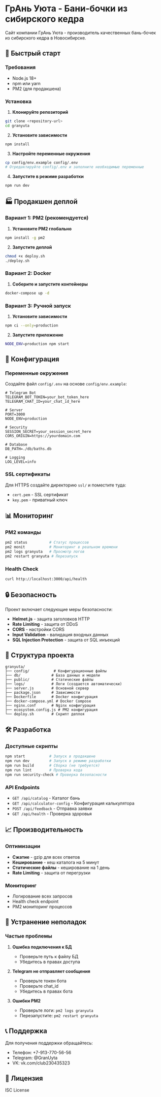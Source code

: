 # ГрАнь Уюта - Бани-бочки из сибирского кедра

Сайт компании ГрАнь Уюта - производитель качественных бань-бочек из сибирского кедра в Новосибирске.

## 🚀 Быстрый старт

### Требования
- Node.js 18+
- npm или yarn
- PM2 (для продакшена)

### Установка

1. **Клонируйте репозиторий**
```bash
git clone <repository-url>
cd granyuta
```

2. **Установите зависимости**
```bash
npm install
```

3. **Настройте переменные окружения**
```bash
cp config/env.example config/.env
# Отредактируйте config/.env и заполните необходимые переменные
```

4. **Запустите в режиме разработки**
```bash
npm run dev
```

## 🏭 Продакшен деплой

### Вариант 1: PM2 (рекомендуется)

1. **Установите PM2 глобально**
```bash
npm install -g pm2
```

2. **Запустите деплой**
```bash
chmod +x deploy.sh
./deploy.sh
```

### Вариант 2: Docker

1. **Соберите и запустите контейнеры**
```bash
docker-compose up -d
```

### Вариант 3: Ручной запуск

1. **Установите зависимости**
```bash
npm ci --only=production
```

2. **Запустите приложение**
```bash
NODE_ENV=production npm start
```

## 🔧 Конфигурация

### Переменные окружения

Создайте файл `config/.env` на основе `config/env.example`:

```env
# Telegram Bot
TELEGRAM_BOT_TOKEN=your_bot_token_here
TELEGRAM_CHAT_ID=your_chat_id_here

# Server
PORT=3000
NODE_ENV=production

# Security
SESSION_SECRET=your_session_secret_here
CORS_ORIGIN=https://yourdomain.com

# Database
DB_PATH=./db/baths.db

# Logging
LOG_LEVEL=info
```

### SSL сертификаты

Для HTTPS создайте директорию `ssl/` и поместите туда:
- `cert.pem` - SSL сертификат
- `key.pem` - приватный ключ

## 📊 Мониторинг

### PM2 команды
```bash
pm2 status          # Статус процессов
pm2 monit           # Мониторинг в реальном времени
pm2 logs granyuta   # Просмотр логов
pm2 restart granyuta # Перезапуск
```

### Health Check
```bash
curl http://localhost:3000/api/health
```

## 🔒 Безопасность

Проект включает следующие меры безопасности:

- **Helmet.js** - защита заголовков HTTP
- **Rate Limiting** - защита от DDoS
- **CORS** - настройки CORS
- **Input Validation** - валидация входных данных
- **SQL Injection Protection** - защита от SQL инъекций

## 📁 Структура проекта

```
granyuta/
├── config/           # Конфигурационные файлы
├── db/              # База данных и модели
├── public/          # Статические файлы
├── logs/            # Логи (создается автоматически)
├── server.js        # Основной сервер
├── package.json     # Зависимости
├── Dockerfile       # Docker конфигурация
├── docker-compose.yml # Docker Compose
├── nginx.conf       # Nginx конфигурация
├── ecosystem.config.js # PM2 конфигурация
└── deploy.sh        # Скрипт деплоя
```

## 🛠️ Разработка

### Доступные скрипты

```bash
npm start           # Запуск в продакшене
npm run dev         # Запуск в режиме разработки
npm run build       # Сборка (не требуется)
npm run lint        # Проверка кода
npm run security-check # Проверка безопасности
```

### API Endpoints

- `GET /api/catalog` - Каталог бань
- `GET /api/calculator-config` - Конфигурация калькулятора
- `POST /api/feedback` - Отправка заявки
- `GET /api/health` - Проверка здоровья

## 📈 Производительность

### Оптимизации

- **Сжатие** - gzip для всех ответов
- **Кеширование** - кеш каталога на 5 минут
- **Статические файлы** - кеширование на 1 день
- **Rate Limiting** - защита от перегрузки

### Мониторинг

- Логирование всех запросов
- Health check endpoint
- PM2 мониторинг процессов

## 🐛 Устранение неполадок

### Частые проблемы

1. **Ошибка подключения к БД**
   - Проверьте путь к файлу БД
   - Убедитесь в правах доступа

2. **Telegram не отправляет сообщения**
   - Проверьте токен бота
   - Проверьте chat_id
   - Убедитесь в правах бота

3. **Ошибки PM2**
   - Проверьте логи: `pm2 logs granyuta`
   - Перезапустите: `pm2 restart granyuta`

## 📞 Поддержка

Для получения поддержки обращайтесь:
- Телефон: +7-913-770-56-56
- Telegram: @GranUyta
- VK: vk.com/club230435323

## 📄 Лицензия

ISC License 